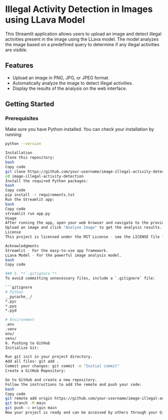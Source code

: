 # Illegal Activity Detection in Images using LLava Model

This Streamlit application allows users to upload an image and detect illegal activities present in the image using the LLava model. The model analyzes the image based on a predefined query to determine if any illegal activities are visible.

## Features

- Upload an image in PNG, JPG, or JPEG format.
- Automatically analyze the image to detect illegal activities.
- Display the results of the analysis on the web interface.

## Getting Started

### Prerequisites

Make sure you have Python installed. You can check your installation by running:

```bash
python --version

Installation
Clone this repository:
bash
Copy code
git clone https://github.com/your-username/image-illegal-activity-detection.git
cd image-illegal-activity-detection
Install the required Python packages:
bash
Copy code
pip install -r requirements.txt
Run the Streamlit app:
bash
Copy code
streamlit run app.py
Usage
After running the app, open your web browser and navigate to the provided local URL.
Upload an image and click "Analyze Image" to get the analysis results.
License
This project is licensed under the MIT License - see the LICENSE file for details.

Acknowledgments
Streamlit - For the easy-to-use app framework.
LLava Model - For the powerful image analysis model.
bash
Copy code

### 5. **`.gitignore`**
To avoid committing unnecessary files, include a `.gitignore` file:

```gitignore
# Python
__pycache__/
*.pyc
*.pyo
*.pyd

# Environment
.env
.venv
env/
venv/
6. Pushing to GitHub
Initialize Git:

Run git init in your project directory.
Add all files: git add .
Commit your changes: git commit -m "Initial commit"
Create a GitHub Repository:

Go to GitHub and create a new repository.
Follow the instructions to add the remote and push your code:
bash
Copy code
git remote add origin https://github.com/your-username/image-illegal-activity-detection.git
git branch -M main
git push -u origin main
Now your project is ready and can be accessed by others through your GitHub repository!






